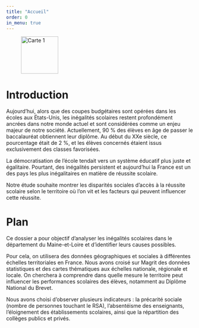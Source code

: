 ```yaml
---
title: "Accueil"
order: 0
in_menu: true
---
```

<figure>
  <img src="images/Capture d'écran 2025-06-21 202508.png" alt="Carte 1" width=100>
  <figcaption><em></em></figcaption>
</figure> 


# Introduction

Aujourd’hui, alors que des coupes budgétaires sont opérées dans les écoles aux États-Unis, les inégalités scolaires restent profondément ancrées dans notre monde actuel et sont considérées comme un enjeu majeur de notre société. Actuellement, 90 % des élèves en âge de passer le baccalauréat obtiennent leur diplôme. Au début du XXe siècle, ce pourcentage était de 2 %, et les élèves concernés étaient issus exclusivement des classes favorisées.

La démocratisation de l’école tendait vers un système éducatif plus juste et égalitaire. Pourtant, des inégalités persistent et aujourd’hui la France est un des pays les plus inégalitaires en matière de réussite scolaire. 

Notre étude souhaite montrer les disparités sociales d’accès à la réussite scolaire selon le territoire où l’on vit et les facteurs qui peuvent influencer cette réussite. 

# Plan 
Ce dossier a pour objectif d’analyser les inégalités scolaires dans le département du Maine-et-Loire et d’identifier leurs causes possibles.

 Pour cela, on utilisera des données géographiques et sociales à différentes échelles territoriales en France. Nous avons croisé sur Magrit des données statistiques et des cartes thématiques aux échelles nationale, régionale et locale. On cherchera à comprendre dans quelle mesure le territoire peut influencer les performances scolaires des élèves, notamment au Diplôme National du Brevet.

Nous avons choisi d’observer plusieurs indicateurs : la précarité sociale (nombre de personnes touchant le RSA), l’absentéisme des enseignants, l’éloignement des établissements scolaires, ainsi que la répartition des collèges publics et privés. 